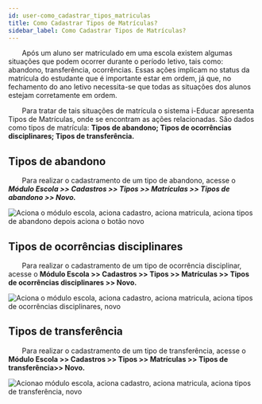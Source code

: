 ```yaml
---
id: user-como_cadastrar_tipos_matriculas
title: Como Cadastrar Tipos de Matrículas?
sidebar_label: Como Cadastrar Tipos de Matrículas?
---
```


<div id="main-content-access">

&nbsp;&nbsp;&nbsp;&nbsp;&nbsp;&nbsp;&nbsp;Após um aluno ser matriculado em uma escola existem algumas situações que podem ocorrer durante o período letivo, tais como: abandono, transferência, ocorrências. Essas ações implicam no status da matrícula do estudante que é importante estar em ordem, já que, no fechamento do ano letivo necessita-se que todas as situações dos alunos estejam corretamente em ordem.

</div>

&nbsp;&nbsp;&nbsp;&nbsp;&nbsp;&nbsp;&nbsp;Para tratar de tais situações de matrícula o sistema i-Educar apresenta Tipos de Matrículas, onde se encontram as ações relacionadas. São dados como tipos de matrícula: **Tipos de abandono; Tipos de ocorrências disciplinares; Tipos de transferência.**


## Tipos de abandono

&nbsp;&nbsp;&nbsp;&nbsp;&nbsp;&nbsp;&nbsp;Para realizar o cadastramento de um tipo de abandono, acesse o ***Módulo Escola >> Cadastros >> Tipos >> Matrículas >> Tipos de abandono >> Novo.***

![Aciona o módulo escola, aciona cadastro, aciona matricula, aciona tipos de abandono depois aciona o botão novo](/img/treinamento_gifs/cadastrar_tipo_abandono.gif)

## Tipos de ocorrências disciplinares

&nbsp;&nbsp;&nbsp;&nbsp;&nbsp;&nbsp;&nbsp;Para realizar o cadastramento de um tipo de ocorrência disciplinar, acesse o **Módulo Escola >> Cadastros >> Tipos >> Matrículas >> Tipos de ocorrências disciplinares >> Novo.**

![Aciona o módulo escola, aciona cadastro, aciona matricula, aciona tipos de ocorrências disciplinares, novo](/img/treinamento_gifs/cadastrar_tipo_abandono.gif)

## Tipos de transferência

&nbsp;&nbsp;&nbsp;&nbsp;&nbsp;&nbsp;&nbsp;Para realizar o cadastramento de um tipo de transferência, acesse o **Módulo Escola >> Cadastros >> Tipos >> Matrículas >> Tipos de transferência>> Novo.**

![Acionao módulo escola, aciona cadastro, aciona matricula, aciona tipos de transferência, novo](/img/treinamento_gifs/cadastrar_tipo_transferencia.gif)